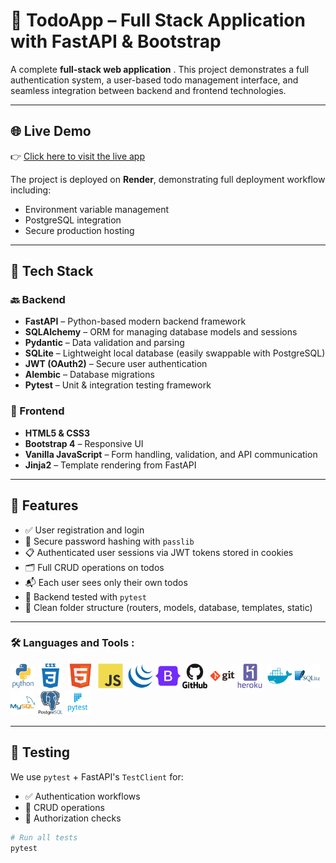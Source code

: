 # 📝 TodoApp – Full Stack Application with FastAPI & Bootstrap

A complete **full-stack web application** . This project demonstrates a full authentication system, a user-based todo management interface, and seamless integration between backend and frontend technologies.

---

## 🌐 Live Demo
👉 [Click here to visit the live app](https://codingwithbinny-deployment.onrender.com)

The project is deployed on **Render**, demonstrating full deployment workflow including:
- Environment variable management
- PostgreSQL integration
- Secure production hosting

---

## 🧰 Tech Stack

### 🔙 Backend
- **FastAPI** – Python-based modern backend framework
- **SQLAlchemy** – ORM for managing database models and sessions
- **Pydantic** – Data validation and parsing
- **SQLite** – Lightweight local database (easily swappable with PostgreSQL)
- **JWT (OAuth2)** – Secure user authentication
- **Alembic** – Database migrations
- **Pytest** – Unit & integration testing framework

### 🎨 Frontend
- **HTML5 & CSS3**
- **Bootstrap 4** – Responsive UI
- **Vanilla JavaScript** – Form handling, validation, and API communication
- **Jinja2** – Template rendering from FastAPI

---

## 🔐 Features

- ✅ User registration and login
- 🔑 Secure password hashing with `passlib`
- 📋 Authenticated user sessions via JWT tokens stored in cookies
- 🗂️ Full CRUD operations on todos
- 📬 Each user sees only their own todos
- 🧪 Backend tested with `pytest`
- 🧼 Clean folder structure (routers, models, database, templates, static)

---

### :hammer_and_wrench: Languages and Tools :
<div>
  <img src="https://github.com/devicons/devicon/blob/master/icons/python/python-original-wordmark.svg" title="Python" **alt="Python" width="40" height="40"/>    
  <img src="https://github.com/devicons/devicon/blob/master/icons/css3/css3-plain-wordmark.svg"  title="CSS3" alt="CSS" width="40" height="40"/>&nbsp;
  <img src="https://github.com/devicons/devicon/blob/master/icons/html5/html5-original.svg" title="HTML5" alt="HTML" width="40" height="40"/>&nbsp;
  <img src="https://github.com/devicons/devicon/blob/master/icons/javascript/javascript-original.svg" title="JavaScript" alt="JavaScript" width="40" height="40"/>&nbsp;
  <img src="https://github.com/devicons/devicon/blob/master/icons/jquery/jquery-plain.svg" title="jQuery" **alt="jQuery" width="40" height="40"/>
  <img src="https://github.com/devicons/devicon/blob/master/icons/bootstrap/bootstrap-plain.svg" title="bootstrap" **alt="bootstrap" width="40" height="40"/>   
  <img src="https://github.com/devicons/devicon/blob/master/icons/github/github-original-wordmark.svg" title="Github" **alt="Github" width="40" height="40"/>
  <img src="https://github.com/devicons/devicon/blob/master/icons/git/git-original-wordmark.svg" title="Git" **alt="Git" width="40" height="40"/>
  <img src="https://github.com/devicons/devicon/blob/master/icons/heroku/heroku-plain-wordmark.svg" title="Heroku" alt="Heroku" width="40" height="40"/>&nbsp;
  <img src="https://github.com/devicons/devicon/blob/master/icons/docker/docker-plain.svg" title="Docker" **alt="Docker" width="40" height="40"/> 
  <img src="https://github.com/devicons/devicon/blob/master/icons/sqlite/sqlite-original-wordmark.svg" title="sqlite" **alt="sqlite" width="40" height="40"/>
  <img src="https://github.com/devicons/devicon/blob/master/icons/mysql/mysql-original-wordmark.svg" title="mySql" **alt="MySql" width="40" height="40"/>
  <img src="https://github.com/devicons/devicon/blob/master/icons/postgresql/postgresql-original-wordmark.svg" title="postgresql" **alt="postgresql" width="40" height="40"/>
  <img src="https://github.com/devicons/devicon/blob/master/icons/pytest/pytest-plain-wordmark.svg" title="pytest" **alt="pytest" width="40" height="40"/>
  
</div>

---

## 🧪 Testing

We use `pytest` + FastAPI's `TestClient` for:

- ✅ Authentication workflows
- 🔄 CRUD operations
- 🔐 Authorization checks

```bash
# Run all tests
pytest
